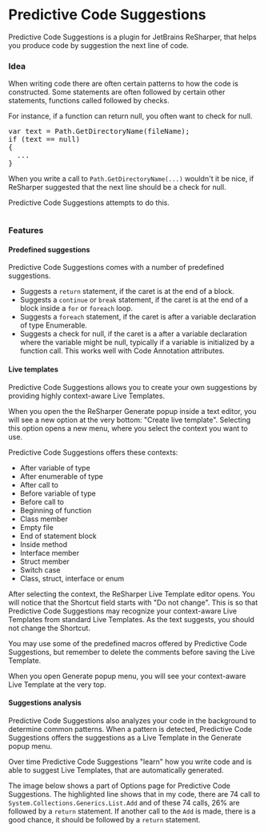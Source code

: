 Predictive Code Suggestions
===========================
Predictive Code Suggestions is a plugin for JetBrains ReSharper, that helps you produce code by suggestion the next line of code.

<h3>Idea</h3>

When writing code there are often certain patterns to how the code is constructed. Some statements are often followed by certain other statements, functions called followed by checks.

For instance, if a function can return null, you often want to check for null.

<pre>
var text = Path.GetDirectoryName(fileName);
if (text == null) 
{
  ...
}
</pre>

When you write a call to `Path.GetDirectoryName(...)` wouldn't it be nice, if ReSharper suggested that the next line should be a check for null.

Predictive Code Suggestions attempts to do this.

<img src="http://vsplugins.sitecore.net/downloads/github/pcs1.gif" alt="" />

<h3>Features</h3>

<h4>Predefined suggestions</h4>
Predictive Code Suggestions comes with a number of predefined suggestions.

* Suggests a `return` statement, if the caret is at the end of a block.
* Suggests a `continue` or `break` statement, if the caret is at the end of a block inside a `for` or `foreach` loop.
* Suggests a `foreach` statement, if the caret is after a variable declaration of type Enumerable.
* Suggests a check for null, if the caret is a after a variable declaration where the variable might be null, typically if a variable is initialized by a function call. This works well with Code Annotation attributes.

<h4>Live templates</h4>
Predictive Code Suggestions allows you to create your own suggestions by providing highly context-aware Live Templates.

When you open the the ReSharper Generate popup inside a text editor, you will see a new option at the very bottom: "Create live template". Selecting this option opens a new menu, where you select the context you want to use.

Predictive Code Suggestions offers these contexts:
* After variable of type <type name>
* After enumerable of type <type name>
* After call to <method name>
* Before variable of type <type name>
* Before call to <method name>
* Beginning of function
* Class member
* Empty file
* End of statement block
* Inside method
* Interface member
* Struct member
* Switch case
* Class, struct, interface or enum

After selecting the context, the ReSharper Live Template editor opens. You will notice that the Shortcut field starts with "Do not change". This is so that Predictive Code Suggestions may recognize your context-aware Live Templates from standard Live Templates. As the text suggests, you should not change the Shortcut.

You may use some of the predefined macros offered by Predictive Code Suggestions, but remember to delete the comments before saving the Live Template.

When you open Generate popup menu, you will see your context-aware Live Template at the very top.

<h4>Suggestions analysis</h4>
Predictive Code Suggestions also analyzes your code in the background to determine common patterns. When a pattern is detected, Predictive Code Suggestions offers the suggestions as a Live Template in the Generate popup menu.

Over time Predictive Code Suggestions "learn" how you write code and is able to suggest Live Templates, that are automatically generated.

The image below shows a part of Options page for Predictive Code Suggestions. The highlighted line shows that in my code, there are 74 call to `System.Collections.Generics.List.Add` and of these 74 calls, 26% are followed by a `return` statement. If another call to the `Add` is made, there is a good chance, it should be followed by a `return` statement.


